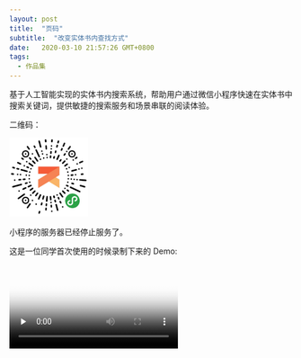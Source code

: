 ```yaml
---
layout: post
title:  "页码"
subtitle:  "改变实体书内查找方式"
date:   2020-03-10 21:57:26 GMT+0800
tags:
  - 作品集
---
```


基于人工智能实现的实体书内搜索系统，帮助用户通过微信小程序快速在实体书中搜索关键词，提供敏捷的搜索服务和场景串联的阅读体验。

二维码：

<img style="width: 140px;" src="/assets/images/posts/yema/gh_ede7c951b0e9_860.jpg" alt="gh_ede7c951b0e9_860" />

小程序的服务器已经停止服务了。

这是一位同学首次使用的时候录制下来的 Demo:

<div class="center-container">
  <video id="video" class="phone-size" controls="" preload="none" poster="/assets/images/posts/yema/Lia-demo.png" >
  <source id="mp4" class="phone-size" src="/assets/images/posts/yema/Lia-demo.mp4" type="video/mp4">
  </video>
</div>
